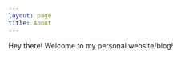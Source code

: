 ```yaml
---
layout: page
title: About
---
```


<p class="message">
  Hey there! Welcome to my personal website/blog!
</p>
